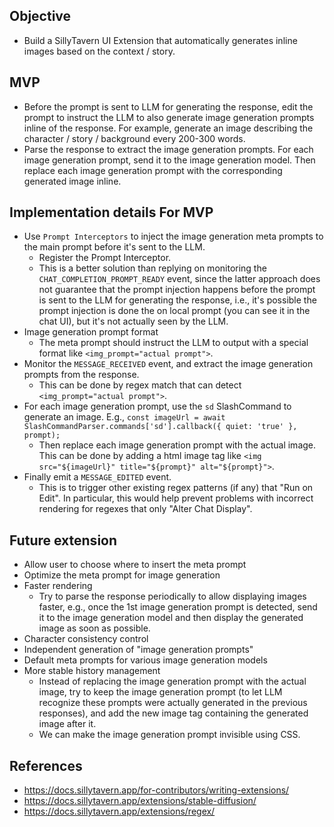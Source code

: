 ## Objective

- Build a SillyTavern UI Extension that automatically generates inline images based on the context / story.

## MVP

- Before the prompt is sent to LLM for generating the response, edit the prompt to instruct the LLM to also generate image generation prompts inline of the response. For example, generate an image describing the character / story / background every 200-300 words.
- Parse the response to extract the image generation prompts. For each image generation prompt, send it to the image generation model. Then replace each image generation prompt with the corresponding generated image inline.

## Implementation details For MVP

- Use `Prompt Interceptors` to inject the image generation meta prompts to the main prompt before it's sent to the LLM.
  - Register the Prompt Interceptor.
  - This is a better solution than replying on monitoring the `CHAT_COMPLETION_PROMPT_READY` event, since the latter approach does not guarantee that the prompt injection happens before the prompt is sent to the LLM for generating the response, i.e., it's possible the prompt injection is done the on local prompt (you can see it in the chat UI), but it's not actually seen by the LLM.
- Image generation prompt format
  - The meta prompt should instruct the LLM to output with a special format like `<img_prompt="actual prompt">`.
- Monitor the `MESSAGE_RECEIVED` event, and extract the image generation prompts from the response.
  - This can be done by regex match that can detect `<img_prompt="actual prompt">`.
- For each image generation prompt, use the `sd` SlashCommand to generate an image. E.g., `const imageUrl = await SlashCommandParser.commands['sd'].callback({ quiet: 'true' }, prompt);`
  - Then replace each image generation prompt with the actual image. This can be done by adding a html image tag like `<img src="${imageUrl}" title="${prompt}" alt="${prompt}">`.
- Finally emit a `MESSAGE_EDITED` event.
  - This is to trigger other existing regex patterns (if any) that "Run on Edit". In particular, this would help prevent problems with incorrect rendering for regexes that only "Alter Chat Display".

## Future extension

- Allow user to choose where to insert the meta prompt
- Optimize the meta prompt for image generation
- Faster rendering
  - Try to parse the response periodically to allow displaying images faster, e.g., once the 1st image generation prompt is detected, send it to the image generation model and then display the generated image as soon as possible.
- Character consistency control
- Independent generation of "image generation prompts"
- Default meta prompts for various image generation models
- More stable history management
  - Instead of replacing the image generation prompt with the actual image, try to keep the image generation prompt (to let LLM recognize these prompts were actually generated in the previous responses), and add the new image tag containing the generated image after it.
  - We can make the image generation prompt invisible using CSS.

## References
- https://docs.sillytavern.app/for-contributors/writing-extensions/
- https://docs.sillytavern.app/extensions/stable-diffusion/
- https://docs.sillytavern.app/extensions/regex/
